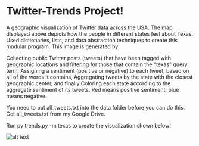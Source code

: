 # Twitter-Trends Project!

A geographic visualization of Twitter data across the USA. The map displayed above depicts how the people in different states feel about Texas. Used dictionaries, lists, and data abstraction techniques to create this modular program. This image is generated by:

Collecting public Twitter posts (tweets) that have been tagged with geographic locations and filtering for those that contain the "texas" query term,
Assigning a sentiment (positive or negative) to each tweet, based on all of the words it contains,
Aggregating tweets by the state with the closest geographic center, and finally
Coloring each state according to the aggregate sentiment of its tweets. Red means positive sentiment; blue means negative.

You need to put all_tweets.txt into the data folder before you can do this. Get all_tweets.txt from my Google Drive. 

Run py trends.py -m texas 
to create the visualization shown below! 


![alt text](https://i.imgur.com/CbSKSlb.png)
